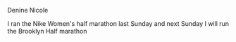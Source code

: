 Denine Nicole

I ran the Nike Women's half marathon last Sunday and next Sunday I will run the Brooklyn Half marathon
